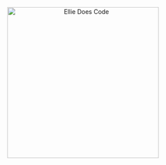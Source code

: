 


<div align="center" >
	<img width="350" height="350" src="https://media.giphy.com/media/hYAADzQ4wscosOtGpN/giphy.gif" alt="Ellie Does Code">
</div>

<!--
**ellie-keen/ellie-keen** is a ✨ _special_ ✨ repository because its `README.md` (this file) appears on your GitHub profile.

Here are some ideas to get you started:

- 🔭 I’m currently working on ...
- 🌱 I’m currently learning ...
- 👯 I’m looking to collaborate on ...
- 🤔 I’m looking for help with ...
- 💬 Ask me about ...
- 📫 How to reach me: ...
- 😄 Pronouns: ...
- ⚡ Fun fact: ...
-->
